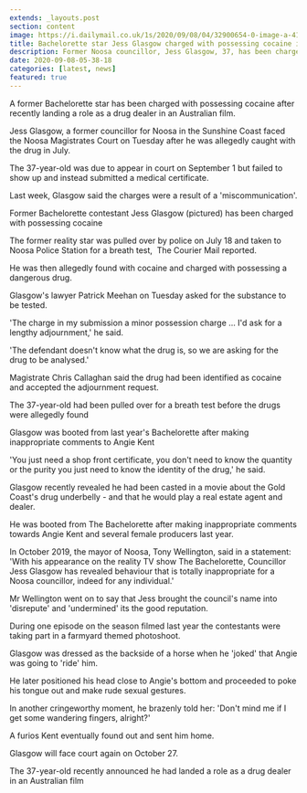 ```yaml
---
extends: _layouts.post
section: content
image: https://i.dailymail.co.uk/1s/2020/09/08/04/32900654-0-image-a-41_1599534908898.jpg 
title: Bachelorette star Jess Glasgow charged with possessing cocaine in Noosa, Sunshine Coast 
description: Former Noosa councillor, Jess Glasgow, 37, has been charged with possessing cocaine but last week said the situation was a miscommunication. 
date: 2020-09-08-05-38-18 
categories: [latest, news] 
featured: true 
--- 
```

A former Bachelorette star has been charged with possessing cocaine after recently landing a role as a drug dealer in an Australian film. 

Jess Glasgow, a former councillor for Noosa in the Sunshine Coast faced the Noosa Magistrates Court on Tuesday after he was allegedly caught with the drug in July.

The 37-year-old was due to appear in court on September 1 but failed to show up and instead submitted a medical certificate.

Last week, Glasgow said the charges were a result of a 'miscommunication'.

Former Bachelorette contestant Jess Glasgow (pictured) has been charged with possessing cocaine

The former reality star was pulled over by police on July 18 and taken to Noosa Police Station for a breath test,  The Courier Mail reported.

He was then allegedly found with cocaine and charged with possessing a dangerous drug. 

Glasgow's lawyer Patrick Meehan on Tuesday asked for the substance to be tested.  

'The charge in my submission a minor possession charge … I'd ask for a lengthy adjournment,' he said.

'The defendant doesn't know what the drug is, so we are asking for the drug to be analysed.'

Magistrate Chris Callaghan said the drug had been identified as cocaine and accepted the adjournment request.

The 37-year-old had been pulled over for a breath test before the drugs were allegedly found

Glasgow was booted from last year's Bachelorette after making inappropriate comments to Angie Kent

'You just need a shop front certificate, you don't need to know the quantity or the purity you just need to know the identity of the drug,' he said.  

Glasgow recently revealed he had been casted in a movie about the Gold Coast's drug underbelly - and that he would play a real estate agent and dealer.

He was booted from The Bachelorette after making inappropriate comments towards Angie Kent and several female producers last year. 

In October 2019, the mayor of Noosa, Tony Wellington, said in a statement: 'With his appearance on the reality TV show The Bachelorette, Councillor Jess Glasgow has revealed behaviour that is totally inappropriate for a Noosa councillor, indeed for any individual.' 

Mr Wellington went on to say that Jess brought the council's name into 'disrepute' and 'undermined' its the good reputation. 

During one episode on the season filmed last year the contestants were taking part in a farmyard themed photoshoot.

Glasgow was dressed as the backside of a horse when he 'joked' that Angie was going to 'ride' him.

He later positioned his head close to Angie's bottom and proceeded to poke his tongue out and make rude sexual gestures.

In another cringeworthy moment, he brazenly told her: 'Don't mind me if I get some wandering fingers, alright?'

A furios Kent eventually found out and sent him home.  

Glasgow will face court again on October 27. 

The 37-year-old recently announced he had landed a role as a drug dealer in an Australian film 

